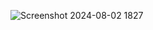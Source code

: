 ![Screenshot 2024-08-02 1827](https://github.com/user-attachments/assets/2a2baea6-5f3b-4064-8655-2d2585bf3094)
